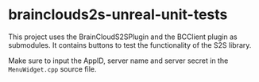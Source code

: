 # brainclouds2s-unreal-unit-tests

This project uses the BrainCloudS2SPlugin and the BCClient plugin as submodules. It contains buttons to test the functionality of the S2S library.

Make sure to input the AppID, server name and server secret in the `MenuWidget.cpp` source file.

